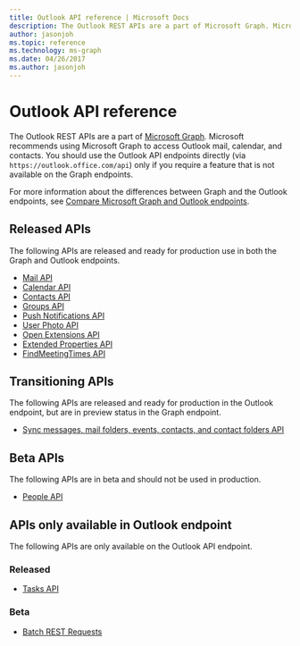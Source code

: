 ```yaml
---
title: Outlook API reference | Microsoft Docs
description: The Outlook REST APIs are a part of Microsoft Graph. Microsoft recommends using Microsoft Graph to access Outlook mail, calendar, and contacts.
author: jasonjoh
ms.topic: reference
ms.technology: ms-graph
ms.date: 04/26/2017
ms.author: jasonjoh
---
```


# Outlook API reference

The Outlook REST APIs are a part of [Microsoft Graph](https://developer.microsoft.com/graph/). Microsoft recommends using Microsoft Graph to access Outlook mail, calendar, and contacts. You should use the Outlook API endpoints directly (via `https://outlook.office.com/api`) only if you require a feature that is not available on the Graph endpoints. 

For more information about the differences between Graph and the Outlook endpoints, see [Compare Microsoft Graph and Outlook endpoints](compare-graph-outlook.md).

## Released APIs

The following APIs are released and ready for production use in both the Graph and Outlook endpoints.

- [Mail API](https://developer.microsoft.com/graph/docs/api-reference/v1.0/resources/message)
- [Calendar API](https://developer.microsoft.com/graph/docs/api-reference/v1.0/resources/calendar)
- [Contacts API](https://developer.microsoft.com/graph/docs/api-reference/v1.0/resources/contact)
- [Groups API](https://developer.microsoft.com/graph/docs/api-reference/v1.0/resources/group)
- [Push Notifications API](https://developer.microsoft.com/graph/docs/api-reference/v1.0/resources/webhooks)
- [User Photo API](https://developer.microsoft.com/graph/docs/api-reference/v1.0/resources/profilephoto)
- [Open Extensions API](https://developer.microsoft.com/graph/docs/api-reference/v1.0/resources/opentypeextension)
- [Extended Properties API](https://developer.microsoft.com/graph/docs/api-reference/v1.0/resources/extended-properties-overview)
- [FindMeetingTimes API](https://developer.microsoft.com/en-us/graph/docs/api-reference/v1.0/api/user_findmeetingtimes)

<!--for the FindMeetingTimes API, you must include "en-us" in the URL or it will 404-->              
              
## Transitioning APIs

The following APIs are released and ready for production in the Outlook endpoint, but are in preview status in the Graph endpoint.

- [Sync messages, mail folders, events, contacts, and contact folders API](https://developer.microsoft.com/graph/docs/concepts/delta_query_overview)

## Beta APIs

The following APIs are in beta and should not be used in production.

- [People API](https://developer.microsoft.com/graph/docs/api-reference/beta/resources/person)

## APIs only available in Outlook endpoint

The following APIs are only available on the Outlook API endpoint.

### Released

- [Tasks API](https://docs.microsoft.com/previous-versions/office/office-365-api/api/version-2.0/task-rest-operations)

### Beta

- [Batch REST Requests](https://docs.microsoft.com/previous-versions/office/office-365-api/api/version-2.0/batch-outlook-rest-requests)

